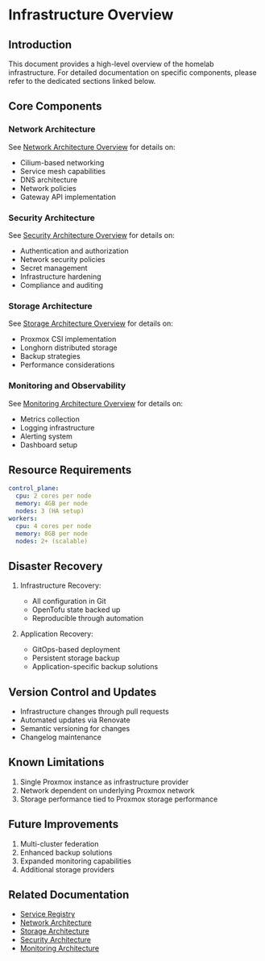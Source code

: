 # Infrastructure Overview

## Introduction

This document provides a high-level overview of the homelab infrastructure. For detailed documentation on specific
components, please refer to the dedicated sections linked below.

## Core Components

### Network Architecture

See [Network Architecture Overview](networking/overview.md) for details on:

- Cilium-based networking
- Service mesh capabilities
- DNS architecture
- Network policies
- Gateway API implementation

### Security Architecture

See [Security Architecture Overview](security/overview.md) for details on:

- Authentication and authorization
- Network security policies
- Secret management
- Infrastructure hardening
- Compliance and auditing

### Storage Architecture

See [Storage Architecture Overview](storage/overview.md) for details on:

- Proxmox CSI implementation
- Longhorn distributed storage
- Backup strategies
- Performance considerations

### Monitoring and Observability

See [Monitoring Architecture Overview](monitoring/overview.md) for details on:

- Metrics collection
- Logging infrastructure
- Alerting system
- Dashboard setup

## Resource Requirements

```yaml
control_plane:
  cpu: 2 cores per node
  memory: 4GB per node
  nodes: 3 (HA setup)
workers:
  cpu: 4 cores per node
  memory: 8GB per node
  nodes: 2+ (scalable)
```

## Disaster Recovery

1. Infrastructure Recovery:

   - All configuration in Git
   - OpenTofu state backed up
   - Reproducible through automation

2. Application Recovery:
   - GitOps-based deployment
   - Persistent storage backup
   - Application-specific backup solutions

## Version Control and Updates

- Infrastructure changes through pull requests
- Automated updates via Renovate
- Semantic versioning for changes
- Changelog maintenance

## Known Limitations

1. Single Proxmox instance as infrastructure provider
2. Network dependent on underlying Proxmox network
3. Storage performance tied to Proxmox storage performance

## Future Improvements

1. Multi-cluster federation
2. Enhanced backup solutions
3. Expanded monitoring capabilities
4. Additional storage providers

## Related Documentation

- [Service Registry](service-registry.md)
- [Network Architecture](networking/overview.md)
- [Storage Architecture](storage/overview.md)
- [Security Architecture](security/overview.md)
- [Monitoring Architecture](monitoring/overview.md)
